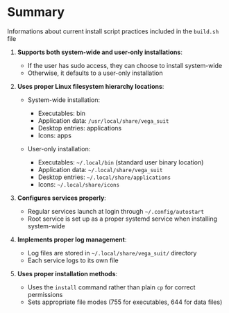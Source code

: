 # Summary

Informations about current install script practices included in the `build.sh` file

1. **Supports both system-wide and user-only installations**:
   - If the user has sudo access, they can choose to install system-wide
   - Otherwise, it defaults to a user-only installation

2. **Uses proper Linux filesystem hierarchy locations**:
   - System-wide installation:
     - Executables: bin
     - Application data: `/usr/local/share/vega_suit`
     - Desktop entries: applications
     - Icons: apps

   - User-only installation:
     - Executables: `~/.local/bin` (standard user binary location)
     - Application data: `~/.local/share/vega_suit`
     - Desktop entries: `~/.local/share/applications`
     - Icons: `~/.local/share/icons`

3. **Configures services properly**:
   - Regular services launch at login through `~/.config/autostart`
   - Root service is set up as a proper systemd service when installing system-wide

4. **Implements proper log management**:
   - Log files are stored in `~/.local/share/vega_suit/` directory
   - Each service logs to its own file

5. **Uses proper installation methods**:
   - Uses the `install` command rather than plain `cp` for correct permissions
   - Sets appropriate file modes (755 for executables, 644 for data files)
